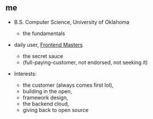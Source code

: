 ## me

- B.S. Computer Science, University of Oklahoma
  - the fundamentals
- daily user, [Frontend Masters](https://frontendmasters.com/)
  - the secret sauce 
  - (full-paying-customer, not endorsed, not seeking it)

- Interests:
  - the customer (always comes first lol),
  - building in the open,
  - framework design,
  - the backend cloud,
  - giving back to open source

<!--

- Interests:
  - modular programming (CSM, ESM),
  - functional programming (redux, react compiler),
  - monorepos (nx, Turborepo)
  - static module bundlers (Rspack, webpack, Turbopack, Rollup, Vite),
  - linting observability (programs, hot modules)
 


> To me, error analysis is the sweet spot for improvement.

> In my opinion, no single design is apt to be optimal for everyone.

> Standards define what great looks like, setting consistent benchmarks for businesses and consumers alike — ensuring reliability, building trust, and simplifying choices.

Making lives easier, safer and better.

Until i find a better resource, heres a pretty 
Software tools come in many forms:
Binary compatibility analysis tools
Bug databases: Comparison of issue tracking systems – Including bug tracking systems
Build tools: Build automation, List of build automation software
Call graph
Code coverage: Code coverage#Software code coverage tools.
Code review: List of tools for code review
Code sharing sites: Freshmeat, Krugle, SourceForge, GitHub. See also Code search engines.
Compilation and linking tools: GNU toolchain, gcc, Microsoft Visual Studio, CodeWarrior, Xcode, ICC
Debuggers: Debugger#List of debuggers. See also Debugging.
Disassemblers: Generally reverse-engineering tools.
Documentation generators: Comparison of documentation generators, help2man, Plain Old Documentation, asciidoc
Formal methods: Mathematical techniques for specification, development and verification
GUI interface generators
Library interface generators: SWIG
Integration Tools
Memory debuggers are frequently used in programming languages (such as C and C++) that allow manual memory management and thus the possibility of memory leaks and other problems. They are also useful to optimize efficiency of memory usage. Examples: dmalloc, Electric Fence, Insure++, Valgrind
Parser generators: Parsing#Parser development software
Performance analysis or profiling: List of performance analysis tools
Revision control: List of revision control software, Comparison of revision control software
Scripting languages: PHP, AWK, Perl, Python, REXX, Ruby, Shell, Tcl
Search: grep, find
Source code Clones/Duplications Finding: Duplicate code#Tools
Source code editor
Text editors: List of text editors, Comparison of text editors
Source code formatting: indent, pretty-printers, beautifiers, minifiers
Source code generation tools: Automatic programming#Implementations
Static code analysis: lint, List of tools for static code analysis
Unit testing: List of unit testing frameworks
IDEs


## Art

<br>

Call-stack (screaming for memoization).

<img src="https://github.com/clay-curry/clay-curry/blob/main/procedure-graph.png" alt="Call-stack shape for a computation based on tree-recursion" width="500" />

(image from [Structure and Interpretation of Computer Programs](https://web.mit.edu/6.001/6.037/sicp.pdf))

<br><br>

Reducing visual clutter of adjacency graph (i.e. control flow) via hierarchical edge bundling. (image from [Hierarchical Edge Bundling](https://www.data-to-viz.com/graph/edge_bundling.html))

<br>

<img src="https://github.com/clay-curry/clay-curry/blob/main/edge-bundling.png" alt="Reducing visual clutter of adjacency graph via hierarchical edge bundling." width="500" />

(can we rearrange chunks to maximize cache hits between iterations?)


<br><br>


Contrast render-trees (how engines "think") and module dependency trees (how developers "think")


<br>

<img src="https://github.com/clay-curry/clay-curry/blob/main/render-tree.png" alt="Render Tree" width="500" />
<img src="https://github.com/clay-curry/clay-curry/blob/main/dependency-tree.png" alt="Dependency Tree" width="500" />

(image from [Understanding Your UI as a Tree](https://react.dev/learn/understanding-your-ui-as-a-tree))

<br><br>

Neighborhoods of dependencies.

<br>

<img src="https://github.com/clay-curry/clay-curry/blob/main/Tree_graph.png" alt="tree" />


-->

